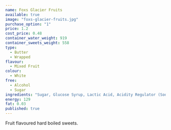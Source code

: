 ```yaml
---
name: Foxs Glacier Fruits
available: true
image: "foxs-glacier-fruits.jpg"
purchase_option: "1"
price: 1.2
cost_price: 0.48
container_water_weight: 919
container_sweets_weight: 558
type: 
  - Butter
  - Wrapped
flavour: 
  - Mixed Fruit
colour: 
  - White
free: 
  - Alcohol
  - Sugar
ingredients: "Sugar, Glucose Syrup, Lactic Acid, Acidity Regulator (Sodium Lactate), Natural Flavourings, Concentrated Fruit Juices (Orange 0.09%, Lime 0.07%, Lemon 0.6%, Strawberry 0.7%, Blackcurrant 0.06%, Raspberry 0.07%), Natural Colours (Anthocyanin, Chlorophyllin, Carotene, Curcumin, Vitamin C Contains Sulphites).No artificial colours or flavours."
energy: 129
fat: 0.03
published: true
---
```

Fruit flavoured hard boiled sweets.